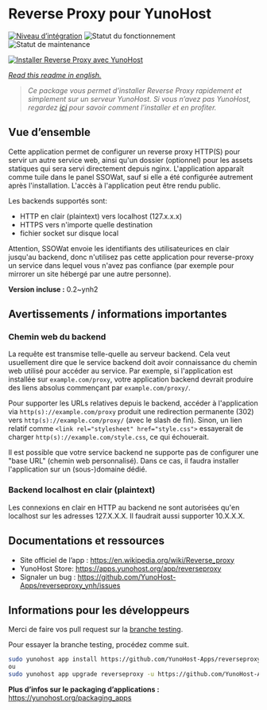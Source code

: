 <!--
N.B.: This README was automatically generated by https://github.com/YunoHost/apps/tree/master/tools/README-generator
It shall NOT be edited by hand.
-->

# Reverse Proxy pour YunoHost

[![Niveau d’intégration](https://dash.yunohost.org/integration/reverseproxy.svg)](https://dash.yunohost.org/appci/app/reverseproxy) ![Statut du fonctionnement](https://ci-apps.yunohost.org/ci/badges/reverseproxy.status.svg) ![Statut de maintenance](https://ci-apps.yunohost.org/ci/badges/reverseproxy.maintain.svg)

[![Installer Reverse Proxy avec YunoHost](https://install-app.yunohost.org/install-with-yunohost.svg)](https://install-app.yunohost.org/?app=reverseproxy)

*[Read this readme in english.](./README.md)*

> *Ce package vous permet d’installer Reverse Proxy rapidement et simplement sur un serveur YunoHost.
Si vous n’avez pas YunoHost, regardez [ici](https://yunohost.org/#/install) pour savoir comment l’installer et en profiter.*

## Vue d’ensemble

Cette application permet de configurer un reverse proxy HTTP(S) pour servir un autre service web, ainsi qu'un dossier (optionnel) pour les assets statiques qui sera servi directement depuis nginx. L'application apparaît comme tuile dans le panel SSOWat, sauf si elle a été configurée autrement après l'installation. L'accès à l'application peut être rendu public.

Les backends supportés sont:

- HTTP en clair (plaintext) vers localhost (127.x.x.x)
- HTTPS vers n'importe quelle destination
- fichier socket sur disque local

Attention, SSOWat envoie les identifiants des utilisateurices en clair jusqu'au backend, donc n'utilisez pas cette application pour reverse-proxy un service dans lequel vous n'avez pas confiance (par exemple pour mirrorer un site hébergé par une autre personne).


**Version incluse :** 0.2~ynh2
## Avertissements / informations importantes

### Chemin web du backend

La requête est transmise telle-quelle au serveur backend. Cela veut usuellement dire que le service backend doit avoir connaissance du chemin web utilisé pour accéder au service. Par exemple, si l'application est installée sur `example.com/proxy`, votre application backend devrait produire des liens absolus commençant par `example.com/proxy/`.

Pour supporter les URLs relatives depuis le backend, accéder à l'application via `http(s)://example.com/proxy` produit une redirection permanente (302) vers `http(s)://example.com/proxy/` (avec le slash de fin). Sinon, un lien relatif comme `<link rel="stylesheet" href="style.css">` essayerait de charger `http(s)://example.com/style.css`, ce qui échouerait.

Il est possible que votre service backend ne supporte pas de configurer une "base URL" (chemin web personnalisé). Dans ce cas, il faudra installer l'application sur un (sous-)domaine dédié.

### Backend localhost en clair (plaintext)

Les connexions en clair en HTTP au backend ne sont autorisées qu'en localhost sur les adresses 127.X.X.X. Il faudrait aussi supporter 10.X.X.X.

## Documentations et ressources

* Site officiel de l’app : <https://en.wikipedia.org/wiki/Reverse_proxy>
* YunoHost Store: <https://apps.yunohost.org/app/reverseproxy>
* Signaler un bug : <https://github.com/YunoHost-Apps/reverseproxy_ynh/issues>

## Informations pour les développeurs

Merci de faire vos pull request sur la [branche testing](https://github.com/YunoHost-Apps/reverseproxy_ynh/tree/testing).

Pour essayer la branche testing, procédez comme suit.

``` bash
sudo yunohost app install https://github.com/YunoHost-Apps/reverseproxy_ynh/tree/testing --debug
ou
sudo yunohost app upgrade reverseproxy -u https://github.com/YunoHost-Apps/reverseproxy_ynh/tree/testing --debug
```

**Plus d’infos sur le packaging d’applications :** <https://yunohost.org/packaging_apps>